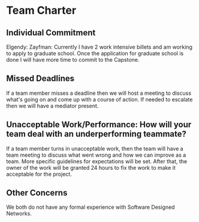 # Team Charter
##
## Individual Commitment
Elgendy:
Zayfman: Currently I have 2 work intensive billets and am working to apply to graduate school. Once the application for graduate school is done I will have more time to commit to the Capstone.
## Missed Deadlines
If a team member misses a deadline then we will host a meeting to discuss what's going on and come up with a course of action. If needed to escalate then we will have a mediator present.
## Unacceptable Work/Performance: How will your team deal with an underperforming teammate?
If a team member turns in unacceptable work, then the team will have a team meeting to discuss what went wrong and how we can improve as a team. More specific guidelines for expectations will be set. After that, the owner of the work will be granted 24 hours to fix the work to make it acceptable for the project.
## Other Concerns
We both do not have any formal experience with Software Designed Networks.